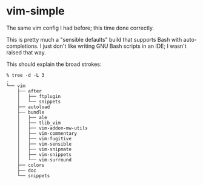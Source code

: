 # vim-simple

The same vim config I had before; this time done correctly.

This is pretty much a "sensible defaults" build that supports Bash with auto-completions. I just don't like writing GNU Bash scripts in an IDE; I wasn't raised that way.

This should explain the broad strokes:

```shell
% tree -d -L 3                       
.
└── vim
    ├── after
    │   ├── ftplugin
    │   └── snippets
    ├── autoload
    ├── bundle
    │   ├── ale
    │   ├── tlib_vim
    │   ├── vim-addon-mw-utils
    │   ├── vim-commentary
    │   ├── vim-fugitive
    │   ├── vim-sensible
    │   ├── vim-snipmate
    │   ├── vim-snippets
    │   └── vim-surround
    ├── colors
    ├── doc
    └── snippets
```
